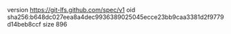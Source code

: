 version https://git-lfs.github.com/spec/v1
oid sha256:b648dc027eea8a4dec9936389025045ecce23bb9caa3381d2f9779d14beb8ccf
size 896
